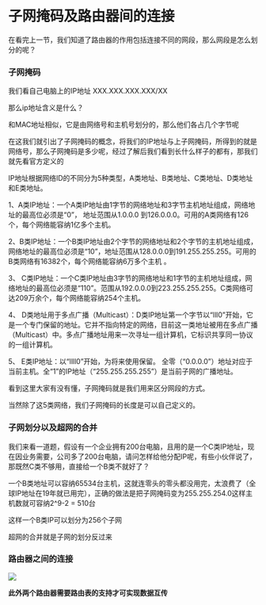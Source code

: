 # 子网掩码及路由器间的连接

在看完上一节，我们知道了路由器的作用包括连接不同的网段，那么网段是怎么划分的呢？

### 子网掩码

我们看自己电脑上的IP地址 XXX.XXX.XXX.XXX/XX

那么ip地址含义是什么？

和MAC地址相似，它是由网络号和主机号划分的，那么他们各占几个字节呢

在这我们就引出了子网掩码的概念，将我们的IP地址与上子网掩码，所得到的就是网络号，那么子网掩码是多少呢，经过了解后我们看到长什么样子的都有，那我们就先看官方定义的

IP地址根据网络ID的不同分为5种类型，A类地址、B类地址、C类地址、D类地址和E类地址。

1、A类IP地址：一个A类IP地址由1字节的网络地址和3字节主机地址组成，网络地址的最高位必须是“0”， 地址范围从1.0.0.0 到126.0.0.0。可用的A类网络有126个，每个网络能容纳1亿多个主机。

2、B类IP地址：一个B类IP地址由2个字节的网络地址和2个字节的主机地址组成，网络地址的最高位必须是“10”，地址范围从128.0.0.0到191.255.255.255。可用的B类网络有16382个，每个网络能容纳6万多个主机 。

3、 C类IP地址：一个C类IP地址由3字节的网络地址和1字节的主机地址组成，网络地址的最高位必须是“110”。范围从192.0.0.0到223.255.255.255。C类网络可达209万余个，每个网络能容纳254个主机。

4、 D类地址用于多点广播（Multicast）：D类IP地址第一个字节以“lll0”开始，它是一个专门保留的地址。它并不指向特定的网络，目前这一类地址被用在多点广播（Multicast）中。多点广播地址用来一次寻址一组计算机，它标识共享同一协议的一组计算机。

5、 E类IP地址：以“llll0”开始，为将来使用保留。 全零（“0.0.0.0”）地址对应于当前主机。全“1”的IP地址（“255.255.255.255”）是当前子网的广播地址。

看到这里大家有没有懂，子网掩码就是我们用来区分网段的方式。

当然除了这5类网络，我们子网掩码的长度是可以自己定义的。



### 子网划分以及超网的合并

我们来看一道题，假设有一个企业拥有200台电脑，且用的是一个C类IP地址，现在因业务需要，公司多了200台电脑，请问怎样给他分配IP呢，有些小伙伴说了，那既然C类不够用，直接给一个B类不就好了？

一个B类地址可以容纳65534台主机，这就连零头的零头都没用完，太浪费了（全球IP地址在19年就已用完），正确的做法是把子网掩码变为255.255.254.0这样主机数就可容纳2^9-2 = 510台

这样一个B类IP可以划分为256个子网

超网的合并就是子网的划分反过来

### 路由器之间的连接

![](https://img.imgdb.cn/item/6006939f3ffa7d37b3c958da.png)

**此外两个路由器需要路由表的支持才可实现数据互传**

